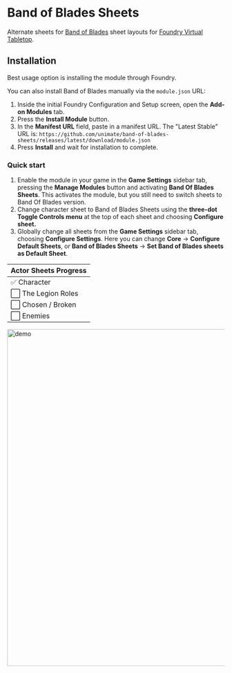 # Band of Blades Sheets

Alternate sheets for  [Band of Blades](https://github.com/foundryvtt/dnd5e) sheet layouts for [Foundry Virtual Tabletop](https://foundryvtt.com/).

## Installation

Best usage option is installing the module through Foundry.


You can also install Band of Blades manually via the `module.json` URL:

1. Inside the initial Foundry Configuration and Setup screen, open the **Add-on Modules** tab.
2. Press the **Install Module** button.
3. In the **Manifest URL** field, paste in a manifest URL. The "Latest Stable" URL is:
   `https://github.com/unimate/band-of-blades-sheets/releases/latest/download/module.json`
4. Press **Install** and wait for installation to complete.

### Quick start

1. Enable the module in your game in the **Game Settings** sidebar tab, pressing the **Manage Modules** button and activating **Band Of Blades Sheets**. This activates the module, but you still need to switch sheets to Band Of Blades version.
2. Change character sheet to Band of Blades Sheets using the **three-dot Toggle Controls menu** at the top of each sheet and choosing **Configure sheet.**
3. Globally change all sheets from the **Game Settings** sidebar tab, choosing **Configure Settings**. Here you can change **Core** → **Configure Default Sheets**, or **Band of Blades Sheets** → **Set Band of Blades sheets as Default Sheet**.

| Actor Sheets Progress |
|-----------------------|
| ✅ Character          |
| ⬜ The Legion Roles   |
| ⬜ Chosen / Broken    |
| ⬜ Enemies            |

<img width="1209" height="780" alt="demo" src="https://github.com/user-attachments/assets/50b380b2-fd2e-414c-9a73-b64642b5c054" />

   
